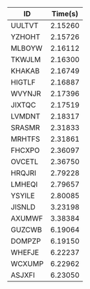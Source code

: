 |ID|Time(s)|
|-|-|
|UULTVT|2.15260|
|YZHOHT|2.15726|
|MLBOYW|2.16112|
|TKWJLM|2.16300|
|KHAKAB|2.16749|
|HIGTLF|2.16887|
|WVYNJR|2.17396|
|JIXTQC|2.17519|
|LVMDNT|2.18317|
|SRASMR|2.31833|
|MRHTFS|2.31861|
|FHCXPO|2.36097|
|OVCETL|2.36750|
|HRQJRI|2.79228|
|LMHEQI|2.79657|
|YSYILE|2.80085|
|JISNLD|3.23198|
|AXUMWF|3.38384|
|GUZCWB|6.19064|
|DOMPZP|6.19150|
|WHEFJE|6.22237|
|WCXUMP|6.22962|
|ASJXFI|6.23050|
